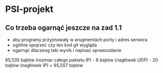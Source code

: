 # PSI-projekt

## Co trzeba ogarnąć jeszcze na zad 1.1

- aby programy przyjmowały w arugmentach porty i adres serwera
- ogólnie spojrzeć czy ten kod git wygląda
- ogarnąć dlaczeog taki wynik i napisać sprawozdanie

65,535 bajtów (rozmiar całego pakietu IP) - 8 bajtów (nagłówek UDP) - 20 bajtów (nagłówek IP) = 65,507 bajtów
